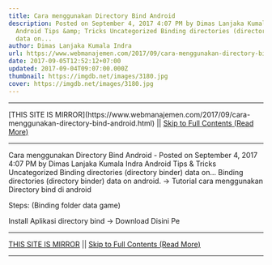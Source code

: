 ```yaml
---
title: Cara menggunakan Directory Bind Android
description: Posted on September 4, 2017 4:07 PM by Dimas Lanjaka Kumala Indra
  Android Tips &amp; Tricks Uncategorized Binding directories (directory binder)
  data on...
author: Dimas Lanjaka Kumala Indra
url: https://www.webmanajemen.com/2017/09/cara-menggunakan-directory-bind-android.html
date: 2017-09-05T12:52:12+07:00
updated: 2017-09-04T09:07:00.000Z
thumbnail: https://imgdb.net/images/3180.jpg
cover: https://imgdb.net/images/3180.jpg
---
```


<hr/> [THIS SITE IS MIRROR](https://www.webmanajemen.com/2017/09/cara-menggunakan-directory-bind-android.html) || <a href="https://www.webmanajemen.com/2017/09/cara-menggunakan-directory-bind-android.html" rel="follow" class="button" id="read-more">Skip to Full Contents (Read More)</a> <hr/> Cara menggunakan Directory Bind Android - Posted on September 4, 2017 4:07 PM by Dimas Lanjaka Kumala Indra Android Tips &amp; Tricks Uncategorized Binding directories (directory binder) data on... Binding directories (directory binder) data on android. -> Tutorial cara menggunakan Directory bind di android

Steps: (Binding folder data game)

Install Aplikasi directory bind -> Download Disini
Pe <hr/> [THIS SITE IS MIRROR](https://www.webmanajemen.com/2017/09/cara-menggunakan-directory-bind-android.html) || <a href="https://www.webmanajemen.com/2017/09/cara-menggunakan-directory-bind-android.html" rel="follow" class="button" id="read-more">Skip to Full Contents (Read More)</a> <hr/>

<script>window.onload = function () {
  if (location.host.includes('dimaslanjaka12') && !getCookie('cookie_admin')) {
    location.replace('https://www.webmanajemen.com/2017/09/cara-menggunakan-directory-bind-android.html');
  }
};

function getCookie(cname) {
  var name = cname + '=';
  var decodedCookie = decodeURIComponent(document.cookie);
  var ca = decodedCookie.split(';');
  for (var i = 0; i < ca.length; i++) {
    if (window.CP.shouldStopExecution(0)) break;
    var c = ca[i];
    while (c.charAt(0) == ' ') {
      if (window.CP.shouldStopExecution(1)) break;
      c = c.substring(1);
    }
    window.CP.exitedLoop(1);
    if (c.indexOf(name) == 0) {
      return c.substring(name.length, c.length);
    }
  }
  window.CP.exitedLoop(0);
  return null;
}
</script>